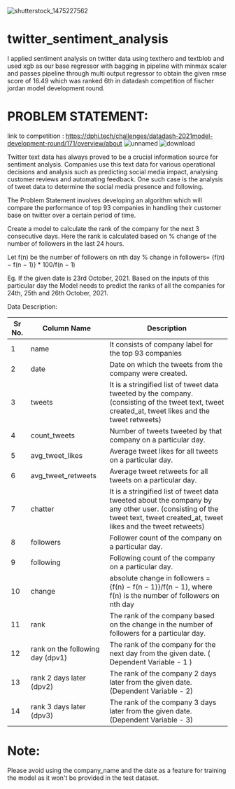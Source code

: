 ![shutterstock_1475227562](https://user-images.githubusercontent.com/73367240/144538192-d7c016ca-db2d-4c8c-a893-45c4510d6535.jpg)

# twitter_sentiment_analysis
I applied sentiment analysis on twitter data using texthero and textblob and used xgb as our base regressor with bagging in pipeline with minmax scaler and passes pipeline through multi output regressor to obtain the given rmse score of 16.49 which was ranked 6th in datadash competition of fischer jordan model development round.

# PROBLEM STATEMENT:

 link to competition : https://dphi.tech/challenges/datadash-2021model-development-round/171/overview/about
![unnamed](https://user-images.githubusercontent.com/73367240/144538296-e9ebde7a-7799-43f7-ae1b-c331a7f3849b.jpg)
![download](https://user-images.githubusercontent.com/73367240/144538346-8e4b12b7-a6f8-4ef1-bc2d-7f50ba21ca50.png)

Twitter text data has always proved to be a crucial information source for sentiment analysis. Companies use this text data for various operational decisions and analysis such as predicting social media impact, analysing customer reviews and automating feedback. One such case is the analysis of tweet data to determine the social media presence and following.

 

The Problem Statement involves developing an algorithm which will compare the performance of top 93 companies in handling their customer base on twitter over a certain period of time.

 

Create a model to calculate the rank of the company for the next 3 consecutive days.
Here the rank is calculated based on % change of the number of followers in the last 24 hours.

 

Let f(n) be the number of followers on nth day
% change in followers= {f(n) − f(n − 1)} * 100/f(n − 1)

 

Eg. If the given date is 23rd October, 2021.
Based on the inputs of this particular day the Model needs to predict the ranks of all the companies for 24th, 25th and 26th October, 2021.

Data Description:

 

| Sr No. | Column Name | Description |
| --- | --- | --- |
| 1 | name | It consists of company label for the top 93 companies | 
| 2  | date | Date on which the tweets from the company were created. | 
| 3  | tweets | It is a stringified list of tweet data tweeted by the company. (consisting of the tweet text, tweet created_at, tweet likes and the tweet retweets) | 
| 4 | count_tweets | Number of tweets tweeted by that company on a particular day. | 
| 5 | avg_tweet_likes | Average tweet likes for all tweets on a particular day. | 
| 6 | avg_tweet_retweets | Average tweet retweets for all tweets on a particular day. | 
| 7 | chatter | It is a stringified list of tweet data tweeted about the company by any other user. (consisting of the tweet text, tweet created_at, tweet likes and the tweet retweets) | 
| 8 | followers | Follower count of the company on a particular day. | 
| 9 | following | Following count of the company on a particular day. | 
| 10 | change | absolute change in followers = {f(n) − f(n − 1)}/f(n − 1), where f(n) is the number of followers on nth day | 
| 11 | rank | The rank of the company based on the change in the number of followers for a particular day. | 
| 12 | 	rank on the following day (dpv1) | 	The rank of the company for the next day from the given date. ( Dependent Variable - 1 ) | 
| 13 | 	rank 2 days later (dpv2)	 | The rank of the company 2 days later from the given date. (Dependent Variable - 2) | 
| 14	| rank 3 days later (dpv3)	| The rank of the company 3 days later from the given date. (Dependent Variable - 3) | 

# Note:
Please avoid using the company_name and the date as a feature for training the model as it won't be provided in the test dataset.



